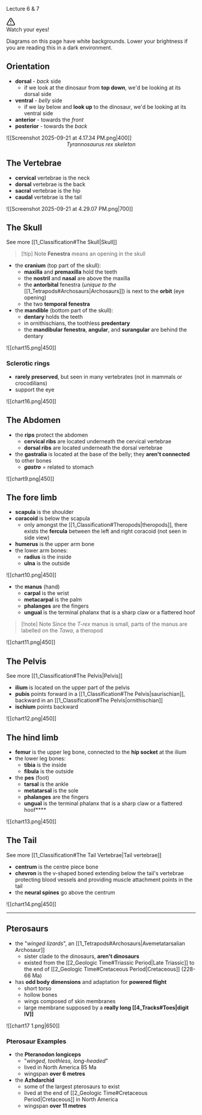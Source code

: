Lecture 6 & 7

<div class="hideOnLight">
<div data-callout-metadata="" data-callout-fold="" data-callout="warning" class="callout"><div class="callout-title" dir="auto"><div class="callout-icon"><svg xmlns="http://www.w3.org/2000/svg" width="24" height="24" viewBox="0 0 24 24" fill="none" stroke="currentColor" stroke-width="2" stroke-linecap="round" stroke-linejoin="round" class="svg-icon lucide-alert-triangle"><path d="m21.73 18-8-14a2 2 0 0 0-3.48 0l-8 14A2 2 0 0 0 4 21h16a2 2 0 0 0 1.73-3"></path><path d="M12 9v4"></path><path d="M12 17h.01"></path></svg></div><div class="callout-title-inner">Watch your eyes!</div></div><div class="callout-content">
<p dir="auto">Diagrams on this page have white backgrounds. Lower your brightness if you are reading this in a dark environment.</p>
</div></div>
</div>


## Orientation
- **dorsal** - *back* side
	- if we look at the dinosaur from **top down**, we'd be looking at its dorsal side
- **ventral** - *belly* side
	- if we lay below and **look up** to the dinosaur, we'd be looking at its ventral side
- **anterior** - towards the *front*
- **posterior** - towards the *back*

![[Screenshot 2025-09-21 at 4.17.34 PM.png|400]]
<span style="display:inline-block;width:100%;text-align:center;font-style:italic;">Tyrannosaurus rex skeleton</span>

## The Vertebrae
- **cervical** vertebrae is the neck
- **dorsal** vertebrae is the back
- **sacral** vertebrae is the hip
- **caudal** vertebrae is the tail

![[Screenshot 2025-09-21 at 4.29.07 PM.png|700]]


## The Skull
See more [[1_Classification#The Skull|Skull]]

> [!tip] Note
> **Fenestra** means an opening in the skull

- the **cranium** (top part of the skull):
	- **maxilla** and **premaxilla** hold the teeth
	- the **nostril** and **nasal** are above the maxilla
	- the **antorbital** fenestra (*unique to the* [[1_Tetrapods#Archosaurs|Archosaurs]]) is next to the **orbit** (eye opening)
	- the two **temporal fenestra**
- the **mandible** (bottom part of the skull):
	- **dentary** holds the teeth
	- in ornithischians, the toothless **predentary**
	- the **mandibular fenestra**, **angular**, and **surangular** are behind the dentary

![[chart15.png|450]]

### Sclerotic rings
- **rarely preserved**, but seen in many vertebrates (not in mammals or crocodilians)
- support the eye

![[chart16.png|450]]


## The Abdomen
- the **rips** protect the abdomen
	- **cervical ribs** are located underneath the cervical vertebrae
	- **dorsal ribs** are located underneath the dorsal vertebrae
- the **gastralia** is located at the base of the belly; they **aren't connected** to other bones
	- ***gastro*** = related to stomach

![[chart9.png|450]]


## The fore limb
- **scapula** is the shoulder
- **coracoid** is below the scapula
	- only amongst the [[1_Classification#Theropods|theropods]], there exists the **fercula** between the left and right coracoid (not seen in side view)
- **humerus** is the upper arm bone
- the lower arm bones:
	- **radius** is the inside
	- **ulna** is the outside

![[chart10.png|450]]

- the **manus** (hand)
	- **carpal** is the wrist
	- **metacarpal** is the palm
	- **phalanges** are the fingers
	- **ungual** is the terminal phalanx that is a sharp claw or a flattered hoof

> [!note] Note
>  Since the *T-rex* manus is small, parts of the manus are labelled on the *Tawa*, a theropod

![[chart11.png|450]]


## The Pelvis
See more [[1_Classification#The Pelvis|Pelvis]]
- **ilium** is located on the upper part of the pelvis
- **pubis** points forward in a [[1_Classification#The Pelvis|saurischian]], backward in an [[1_Classification#The Pelvis|ornithischian]]
- **ischium** points backward

![[chart12.png|450]]


## The hind limb
- **femur** is the upper leg bone, connected to the **hip socket** at the ilium
- the lower leg bones:
	- **tibia** is the inside
	- **fibula** is the outside
- the **pes** (foot)
	- **tarsal** is the ankle
	- **metatarsal** is the sole
	- **phalanges** are the fingers
	- **ungual** is the terminal phalanx that is a sharp claw or a flattered hoof****

![[chart13.png|450]]


## The Tail
See more [[1_Classification#The Tail Vertebrae|Tail vertebrae]]
- **centrum** is the centre piece bone
- **chevron** is the v-shaped boned extending below the tail's vertebrae protecting blood vessels and providing muscle attachment points in the tail
- the **neural spines** go above the centrum

![[chart14.png|450]]


---

## Pterosaurs
- the "*winged lizards*", an [[1_Tetrapods#Archosaurs|Avemetatarsalian Archosaur]]
	- sister clade to the dinosaurs, **aren't dinosaurs**
	- existed from the [[2_Geologic Time#Triassic Period|Late Triassic]] to the end of [[2_Geologic Time#Cretaceous Period|Cretaceous]] (228-66 Ma)
- has **odd body dimensions** and adaptation for **powered flight**
	- short torso
	- hollow bones
	- wings composed of skin membranes
	- large membrane supposed by a **really long [[4_Tracks#Toes|digit IV]]**

![[chart17 1.png|650]]


### Pterosaur Examples
- the **Pteranodon longiceps**
	- "*winged, toothless, long-headed*"
	- lived in North America 85 Ma
	- wingspan **over 6 metres**
- the **Azhdarchid**
	- some of the largest pterosaurs to exist
	- lived at the end of [[2_Geologic Time#Cretaceous Period|Cretaceous]] in North America
	- wingspan **over 11 metres**
